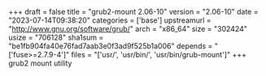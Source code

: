 +++
draft = false
title = "grub2-mount 2.06-10"
version = "2.06-10"
date = "2023-07-14T09:38:20"
categories = ['base']
upstreamurl = "http://www.gnu.org/software/grub/"
arch = "x86_64"
size = "302424"
usize = "706128"
sha1sum = "be1fb904fa40e76fad7aab3e0f3ad9f525b1a006"
depends = "['fuse>=2.7.9-4']"
files = "['usr/', 'usr/bin/', 'usr/bin/grub-mount']"
+++
grub2 mount utility